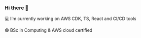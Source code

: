 ### Hi there 👋

💻 I’m currently working on AWS CDK, TS, React and CI/CD tools

🟢 BSc in Computing & AWS cloud certified
